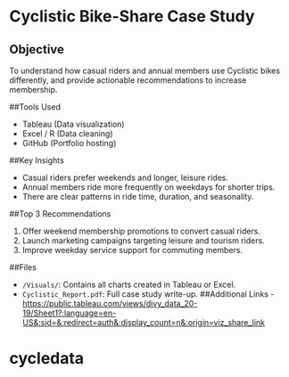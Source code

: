 # Cyclistic Bike-Share Case Study

## Objective
To understand how casual riders and annual members use Cyclistic bikes differently, and provide actionable recommendations to increase membership.

##Tools Used
- Tableau (Data visualization)
- Excel / R  (Data cleaning)
- GitHub (Portfolio hosting)

##Key Insights
- Casual riders prefer weekends and longer, leisure rides.
- Annual members ride more frequently on weekdays for shorter trips.
- There are clear patterns in ride time, duration, and seasonality.

##Top 3 Recommendations
1. Offer weekend membership promotions to convert casual riders.
2. Launch marketing campaigns targeting leisure and tourism riders.
3. Improve weekday service support for commuting members.

##Files
- `/Visuals/`: Contains all charts created in Tableau or Excel.
- `Cyclistic_Report.pdf`: Full case study write-up.
  ##Additional Links
-https://public.tableau.com/views/divy_data_20-19/Sheet1?:language=en-US&:sid=&:redirect=auth&:display_count=n&:origin=viz_share_link
# cycledata
